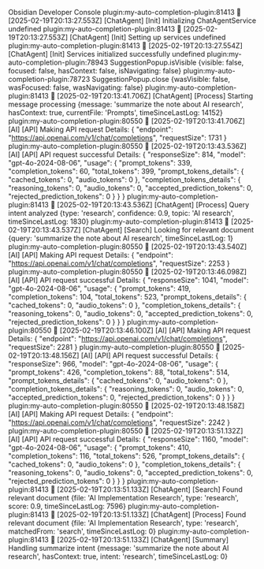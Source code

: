 Obsidian Developer Console
plugin:my-auto-completion-plugin:81413 🤖 [2025-02-19T20:13:27.553Z] [ChatAgent] [Init] Initializing ChatAgentService undefined
plugin:my-auto-completion-plugin:81413 🤖 [2025-02-19T20:13:27.553Z] [ChatAgent] [Init] Setting up services undefined
plugin:my-auto-completion-plugin:81413 🤖 [2025-02-19T20:13:27.554Z] [ChatAgent] [Init] Services initialized successfully undefined
plugin:my-auto-completion-plugin:78943 SuggestionPopup.isVisible {visible: false, focused: false, hasContext: false, isNavigating: false}
plugin:my-auto-completion-plugin:78723 SuggestionPopup.close {wasVisible: false, wasFocused: false, wasNavigating: false}
plugin:my-auto-completion-plugin:81413 🤖 [2025-02-19T20:13:41.706Z] [ChatAgent] [Process] Starting message processing {message: 'summarize the note about AI research', hasContext: true, currentFile: 'Prompts', timeSinceLastLog: 14152}
plugin:my-auto-completion-plugin:80550 🤖 [2025-02-19T20:13:41.706Z] [AI] [API] Making API request
Details: {
  "endpoint": "https://api.openai.com/v1/chat/completions",
  "requestSize": 1731
}
plugin:my-auto-completion-plugin:80550 🤖 [2025-02-19T20:13:43.536Z] [AI] [API] API request successful
Details: {
  "responseSize": 814,
  "model": "gpt-4o-2024-08-06",
  "usage": {
    "prompt_tokens": 339,
    "completion_tokens": 60,
    "total_tokens": 399,
    "prompt_tokens_details": {
      "cached_tokens": 0,
      "audio_tokens": 0
    },
    "completion_tokens_details": {
      "reasoning_tokens": 0,
      "audio_tokens": 0,
      "accepted_prediction_tokens": 0,
      "rejected_prediction_tokens": 0
    }
  }
}
plugin:my-auto-completion-plugin:81413 🤖 [2025-02-19T20:13:43.536Z] [ChatAgent] [Process] Query intent analyzed {type: 'research', confidence: 0.9, topic: 'AI research', timeSinceLastLog: 1830}
plugin:my-auto-completion-plugin:81413 🤖 [2025-02-19T20:13:43.537Z] [ChatAgent] [Search] Looking for relevant document {query: 'summarize the note about AI research', timeSinceLastLog: 1}
plugin:my-auto-completion-plugin:80550 🤖 [2025-02-19T20:13:43.540Z] [AI] [API] Making API request
Details: {
  "endpoint": "https://api.openai.com/v1/chat/completions",
  "requestSize": 2253
}
plugin:my-auto-completion-plugin:80550 🤖 [2025-02-19T20:13:46.098Z] [AI] [API] API request successful
Details: {
  "responseSize": 1041,
  "model": "gpt-4o-2024-08-06",
  "usage": {
    "prompt_tokens": 419,
    "completion_tokens": 104,
    "total_tokens": 523,
    "prompt_tokens_details": {
      "cached_tokens": 0,
      "audio_tokens": 0
    },
    "completion_tokens_details": {
      "reasoning_tokens": 0,
      "audio_tokens": 0,
      "accepted_prediction_tokens": 0,
      "rejected_prediction_tokens": 0
    }
  }
}
plugin:my-auto-completion-plugin:80550 🤖 [2025-02-19T20:13:46.100Z] [AI] [API] Making API request
Details: {
  "endpoint": "https://api.openai.com/v1/chat/completions",
  "requestSize": 2281
}
plugin:my-auto-completion-plugin:80550 🤖 [2025-02-19T20:13:48.156Z] [AI] [API] API request successful
Details: {
  "responseSize": 966,
  "model": "gpt-4o-2024-08-06",
  "usage": {
    "prompt_tokens": 426,
    "completion_tokens": 88,
    "total_tokens": 514,
    "prompt_tokens_details": {
      "cached_tokens": 0,
      "audio_tokens": 0
    },
    "completion_tokens_details": {
      "reasoning_tokens": 0,
      "audio_tokens": 0,
      "accepted_prediction_tokens": 0,
      "rejected_prediction_tokens": 0
    }
  }
}
plugin:my-auto-completion-plugin:80550 🤖 [2025-02-19T20:13:48.158Z] [AI] [API] Making API request
Details: {
  "endpoint": "https://api.openai.com/v1/chat/completions",
  "requestSize": 2242
}
plugin:my-auto-completion-plugin:80550 🤖 [2025-02-19T20:13:51.132Z] [AI] [API] API request successful
Details: {
  "responseSize": 1160,
  "model": "gpt-4o-2024-08-06",
  "usage": {
    "prompt_tokens": 410,
    "completion_tokens": 116,
    "total_tokens": 526,
    "prompt_tokens_details": {
      "cached_tokens": 0,
      "audio_tokens": 0
    },
    "completion_tokens_details": {
      "reasoning_tokens": 0,
      "audio_tokens": 0,
      "accepted_prediction_tokens": 0,
      "rejected_prediction_tokens": 0
    }
  }
}
plugin:my-auto-completion-plugin:81413 🤖 [2025-02-19T20:13:51.133Z] [ChatAgent] [Search] Found relevant document {file: 'AI Implementation Research', type: 'research', score: 0.9, timeSinceLastLog: 7596}
plugin:my-auto-completion-plugin:81413 🤖 [2025-02-19T20:13:51.133Z] [ChatAgent] [Process] Found relevant document {file: 'AI Implementation Research', type: 'research', matchedFrom: 'search', timeSinceLastLog: 0}
plugin:my-auto-completion-plugin:81413 🤖 [2025-02-19T20:13:51.133Z] [ChatAgent] [Summary] Handling summarize intent {message: 'summarize the note about AI research', hasContext: true, intent: 'research', timeSinceLastLog: 0}